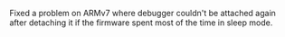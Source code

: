Fixed a problem on ARMv7 where debugger couldn't be attached again after
detaching it if the firmware spent most of the time in sleep mode.